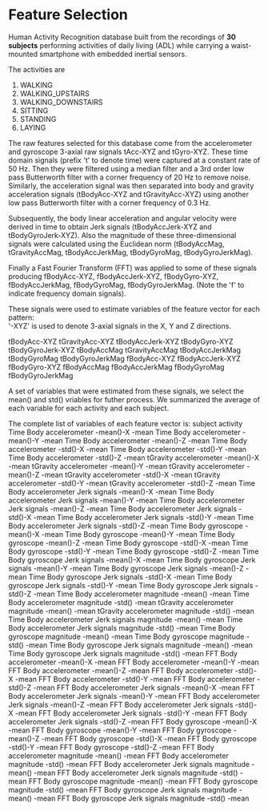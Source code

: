 Feature Selection 
=================

Human Activity Recognition database built from the recordings of **30 subjects** performing activities of daily living (ADL) while carrying a waist-mounted smartphone with embedded inertial sensors.  

The activities are   
1. WALKING
2. WALKING_UPSTAIRS
3. WALKING_DOWNSTAIRS
4. SITTING
5. STANDING
6. LAYING

The raw features selected for this database come from the accelerometer and gyroscope 3-axial raw signals tAcc-XYZ and tGyro-XYZ. These time domain signals (prefix 't' to denote time) were captured at a constant rate of 50 Hz. Then they were filtered using a median filter and a 3rd order low pass Butterworth filter with a corner frequency of 20 Hz to remove noise. Similarly, the acceleration signal was then separated into body and gravity acceleration signals (tBodyAcc-XYZ and tGravityAcc-XYZ) using another low pass Butterworth filter with a corner frequency of 0.3 Hz. 

Subsequently, the body linear acceleration and angular velocity were derived in time to obtain Jerk signals (tBodyAccJerk-XYZ and tBodyGyroJerk-XYZ). Also the magnitude of these three-dimensional signals were calculated using the Euclidean norm (tBodyAccMag, tGravityAccMag, tBodyAccJerkMag, tBodyGyroMag, tBodyGyroJerkMag). 

Finally a Fast Fourier Transform (FFT) was applied to some of these signals producing fBodyAcc-XYZ, fBodyAccJerk-XYZ, fBodyGyro-XYZ, fBodyAccJerkMag, fBodyGyroMag, fBodyGyroJerkMag. (Note the 'f' to indicate frequency domain signals). 

These signals were used to estimate variables of the feature vector for each pattern:  
'-XYZ' is used to denote 3-axial signals in the X, Y and Z directions.

tBodyAcc-XYZ
tGravityAcc-XYZ
tBodyAccJerk-XYZ
tBodyGyro-XYZ
tBodyGyroJerk-XYZ
tBodyAccMag
tGravityAccMag
tBodyAccJerkMag
tBodyGyroMag
tBodyGyroJerkMag
fBodyAcc-XYZ
fBodyAccJerk-XYZ
fBodyGyro-XYZ
fBodyAccMag
fBodyAccJerkMag
fBodyGyroMag
fBodyGyroJerkMag

A set of variables that were estimated from these signals, we select the mean() and std() vriables for futher process.
We summarized the average of each variable for each activity and each subject.

The complete list of variables of each feature vector is:
subject
activity
Time Body accelerometer -mean()-X -mean
Time Body accelerometer -mean()-Y -mean
Time Body accelerometer -mean()-Z -mean
Time Body accelerometer -std()-X -mean
Time Body accelerometer -std()-Y -mean
Time Body accelerometer -std()-Z -mean
tGravity accelerometer -mean()-X -mean
tGravity accelerometer -mean()-Y -mean
tGravity accelerometer -mean()-Z -mean
tGravity accelerometer -std()-X -mean
tGravity accelerometer -std()-Y -mean
tGravity accelerometer -std()-Z -mean
Time Body accelerometer Jerk signals -mean()-X -mean
Time Body accelerometer Jerk signals -mean()-Y -mean
Time Body accelerometer Jerk signals -mean()-Z -mean
Time Body accelerometer Jerk signals -std()-X -mean
Time Body accelerometer Jerk signals -std()-Y -mean
Time Body accelerometer Jerk signals -std()-Z -mean
Time Body gyroscope -mean()-X -mean
Time Body gyroscope -mean()-Y -mean
Time Body gyroscope -mean()-Z -mean
Time Body gyroscope -std()-X -mean
Time Body gyroscope -std()-Y -mean
Time Body gyroscope -std()-Z -mean
Time Body gyroscope Jerk signals -mean()-X -mean
Time Body gyroscope Jerk signals -mean()-Y -mean
Time Body gyroscope Jerk signals -mean()-Z -mean
Time Body gyroscope Jerk signals -std()-X -mean
Time Body gyroscope Jerk signals -std()-Y -mean
Time Body gyroscope Jerk signals -std()-Z -mean
Time Body accelerometer magnitude -mean() -mean
Time Body accelerometer magnitude -std() -mean
tGravity accelerometer magnitude -mean() -mean
tGravity accelerometer magnitude -std() -mean
Time Body accelerometer Jerk signals magnitude -mean() -mean
Time Body accelerometer Jerk signals magnitude -std() -mean
Time Body gyroscope magnitude -mean() -mean
Time Body gyroscope magnitude -std() -mean
Time Body gyroscope Jerk signals magnitude -mean() -mean
Time Body gyroscope Jerk signals magnitude -std() -mean
FFT Body accelerometer -mean()-X -mean
FFT Body accelerometer -mean()-Y -mean
FFT Body accelerometer -mean()-Z -mean
FFT Body accelerometer -std()-X -mean
FFT Body accelerometer -std()-Y -mean
FFT Body accelerometer -std()-Z -mean
FFT Body accelerometer Jerk signals -mean()-X -mean
FFT Body accelerometer Jerk signals -mean()-Y -mean
FFT Body accelerometer Jerk signals -mean()-Z -mean
FFT Body accelerometer Jerk signals -std()-X -mean
FFT Body accelerometer Jerk signals -std()-Y -mean
FFT Body accelerometer Jerk signals -std()-Z -mean
FFT Body gyroscope -mean()-X -mean
FFT Body gyroscope -mean()-Y -mean
FFT Body gyroscope -mean()-Z -mean
FFT Body gyroscope -std()-X -mean
FFT Body gyroscope -std()-Y -mean
FFT Body gyroscope -std()-Z -mean
FFT Body accelerometer magnitude -mean() -mean
FFT Body accelerometer magnitude -std() -mean
FFT Body accelerometer Jerk signals magnitude -mean() -mean
FFT Body accelerometer Jerk signals magnitude -std() -mean
FFT Body gyroscope magnitude -mean() -mean
FFT Body gyroscope magnitude -std() -mean
FFT Body gyroscope Jerk signals magnitude -mean() -mean
FFT Body gyroscope Jerk signals magnitude -std() -mean

